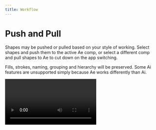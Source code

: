 ```yaml
---
title: Workflow
---
```


# Push and Pull

Shapes may be pushed or pulled based on your style of working. Select shapes and push them to the active Ae comp, or select a different comp and pull shapes to Ae to cut down on the app switching.  

Fills, strokes, naming, grouping and hierarchy will be preserved. Some Ai features are unsupported simply because Ae works differently than Ai.

<Video url="https://www.youtube.com/embed/sP95Xab0i6k" />

## Ai → Ae

This is the core mechanic of Overlord. Select the shapes you want in Ai, regardless of layering, and transfer them to Ae. 

This process may be modified by the [small switches](./modifiers) next to Push and Pull to explode shapes to layers, detect parametric ellipses and rectangles, and more. 

### Modifier keys
Holding SHIFT will add selected AI shapes to the selected AE layers.



## Ae → Ai
Overlord is first of all a tool for After Effects, so priority is given to the transfer of Ai shapes to Ae. The vector editing tools in Ai are a lot easier to use than twirling menus in shape layers so Overlord allows you to send shape layers back to Ai for editing. This will effectively allow Illustrator to be used as the drawing interface for shape layers. 

### Modifier keys

Holding **ALT** will clear the AI document before adding sending shapes to it. It's a good idea to create a new dedicated document if this is how you plan to work. 